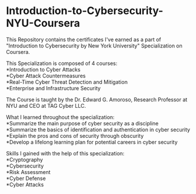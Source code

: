 # Introduction-to-Cybersecurity-NYU-Coursera

This Repository contains the certificates I've earned as a part of "Introduction to Cybersecurity by New York University" Specialization on Coursera.

This Specialization is composed of 4 courses: 
<br>
*Introduction to Cyber Attacks <br>
*Cyber Attack Countermeasures <br>
*Real-Time Cyber Threat Detection and Mitigation <br>
*Enterprise and Infrastructure Security <br> 

The Course is taught by the Dr. Edward G. Amoroso, Research Professor at NYU and CEO at TAG Cyber LLC.

What I learned throughout the specialization: <br>
*Summarize the main purpose of cyber security as a discipline <br>
*Summarize the basics of identification and authentication in cyber security <br>
*Explain the pros and cons of security through obscurity <br>
*Develop a lifelong learning plan for potential careers in cyber security

Skills I gained with the help of this specialization: <br>
*Cryptography <br>
*Cybersecurity <br>
*Risk Assessment <br>
*Cyber Defense <br>
*Cyber Attacks
